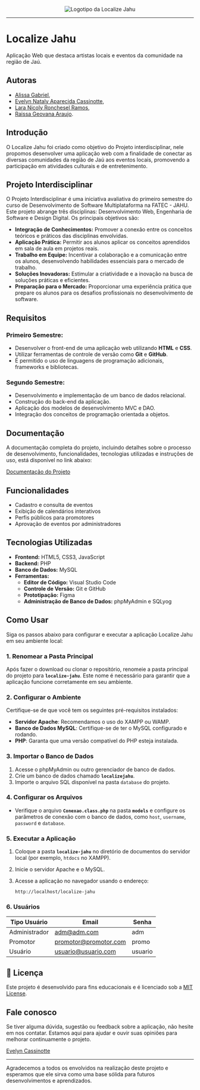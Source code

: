 <div align="center">
  
![Logotipo da Localize Jahu](assets/images/logo_4C4452.png)

</div>

---

# Localize Jahu
Aplicação Web que destaca artistas locais e eventos da comunidade na região de Jaú.

## Autoras
- [Alissa Gabriel](https://github.com/AlissaGabriel), 
- [Evelyn Nataly Aparecida Cassinotte](https://github.com/Evelyn-Cass),
- [Lara Nicoly Ronchesel Ramos](https://github.com/llnick),
- [Raissa Geovana Araujo](https://github.com/raissaaraujo1).

## Introdução

O Localize Jahu foi criado como objetivo do Projeto interdisciplinar, nele propomos desenvolver uma aplicação web com a finalidade de conectar as diversas comunidades da região de Jaú aos eventos locais, promovendo a participação em atividades culturais e de entretenimento.

## Projeto Interdisciplinar

O Projeto Interdisciplinar é uma iniciativa avaliativa do primeiro semestre do curso de Desenvolvimento de Software Multiplataforma na FATEC - JAHU. Este projeto abrange três disciplinas: Desenvolvimento Web, Engenharia de Software e Design Digital. Os principais objetivos são:

- **Integração de Conhecimentos:** Promover a conexão entre os conceitos teóricos e práticos das disciplinas envolvidas.
- **Aplicação Prática:** Permitir aos alunos aplicar os conceitos aprendidos em sala de aula em projetos reais.
- **Trabalho em Equipe:** Incentivar a colaboração e a comunicação entre os alunos, desenvolvendo habilidades essenciais para o mercado de trabalho.
- **Soluções Inovadoras:** Estimular a criatividade e a inovação na busca de soluções práticas e eficientes.
- **Preparação para o Mercado:** Proporcionar uma experiência prática que prepare os alunos para os desafios profissionais no desenvolvimento de software.

## Requisitos

### Primeiro Semestre:
- Desenvolver o front-end de uma aplicação web utilizando **HTML** e **CSS**.
- Utilizar ferramentas de controle de versão como **Git** e **GitHub**.
- É permitido o uso de linguagens de programação adicionais, frameworks e bibliotecas.

### Segundo Semestre:
- Desenvolvimento e implementação de um banco de dados relacional.
- Construção do back-end da aplicação.
- Aplicação dos modelos de desenvolvimento MVC e DAO.
- Integração dos conceitos de programação orientada a objetos.


## Documentação

A documentação completa do projeto, incluindo detalhes sobre o processo de desenvolvimento, funcionalidades, tecnologias utilizadas e instruções de uso, está disponível no link abaixo:

[Documentação do Projeto](https://github.com/Localize-Jahu/Documentos)

## Funcionalidades

- Cadastro e consulta de eventos
- Exibição de calendários interativos
- Perfis públicos para promotores
- Aprovação de eventos por administradores


## Tecnologias Utilizadas

- **Frontend:** HTML5, CSS3, JavaScript
- **Backend:** PHP
- **Banco de Dados:** MySQL
- **Ferramentas:**
  - **Editor de Código:** Visual Studio Code
  - **Controle de Versão:** Git e GitHub
  - **Prototipação:** Figma
  - **Administração de Banco de Dados:** phpMyAdmin e SQLyog

## Como Usar

Siga os passos abaixo para configurar e executar a aplicação Localize Jahu em seu ambiente local:

### 1. Renomear a Pasta Principal

Após fazer o download ou clonar o repositório, renomeie a pasta principal do projeto para **`localize-jahu`**. Este nome é necessário para garantir que a aplicação funcione corretamente em seu ambiente.

### 2. Configurar o Ambiente
Certifique-se de que você tem os seguintes pré-requisitos instalados:

- **Servidor Apache**: Recomendamos o uso do XAMPP ou WAMP.
- **Banco de Dados MySQL**: Certifique-se de ter o MySQL configurado e rodando.
- **PHP**: Garanta que uma versão compatível do PHP esteja instalada.

### 3. Importar o Banco de Dados

1. Acesse o phpMyAdmin ou outro gerenciador de banco de dados.
2. Crie um banco de dados chamado **`localizejahu`**.
3. Importe o arquivo SQL disponível na pasta `database` do projeto.

### 4. Configurar os Arquivos

- Verifique o arquivo **`Conexao.class.php`** na pasta **`models`** e configure os parâmetros de conexão com o banco de dados, como `host`, `username`, `password` e `database`.

### 5. Executar a Aplicação

1. Coloque a pasta **`localize-jahu`** no diretório de documentos do servidor local (por exemplo, `htdocs` no XAMPP).
2. Inicie o servidor Apache e o MySQL.
3. Acesse a aplicação no navegador usando o endereço:

   ```
   http://localhost/localize-jahu
   ```

### 6. Usuários

| Tipo Usuário  | Email | Senha |
| ------------- | ------------- | ------------- |
| Administrador  | adm@adm.com  | adm |
| Promotor | promotor@promotor.com  | promo  |
| Usuário | usuario@usuario.com | usuario |


## 📜 Licença

Este projeto é desenvolvido para fins educacionais e é licenciado sob a [MIT License](LICENSE).



## Fale conosco

Se tiver alguma dúvida, sugestão ou feedback sobre a aplicação, não hesite em nos contatar. 
Estamos aqui para ajudar e ouvir suas opiniões para melhorar continuamente o projeto.

[Evelyn Cassinotte](mailto:evelyn.cassinotte@fatec.sp.gov.br)


- --
Agradecemos a todos os envolvidos na realização deste projeto e esperamos que ele sirva como uma base sólida para futuros desenvolvimentos e aprendizados.






